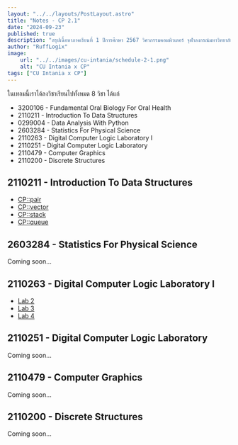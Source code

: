 ```yaml
---
layout: "../../layouts/PostLayout.astro"
title: "Notes - CP 2.1"
date: "2024-09-23"
published: true
description: "สรุปเนื้อหาภาคเรียนที่ 1 ปีการศึกษา 2567 วิศวกรรมคอมพิวเตอร์ จุฬาลงกรณ์มหาวิทยาลัย"
author: "RuffLogix"
image:
    url: "../../images/cu-intania/schedule-2-1.png"
    alt: "CU Intania x CP"
tags: ["CU Intania x CP"]
---
```


ในเทอมนี้เราได้ลงวิชาเรียนไปทั้งหมด 8 วิชา ได้แก่

- 3200106 - Fundamental Oral Biology For Oral Health
- 2110211 - Introduction To Data Structures
- 0299004 - Data Analysis With Python
- 2603284 - Statistics For Physical Science
- 2110263 - Digital Computer Logic Laboratory I
- 2110251 - Digital Computer Logic Laboratory
- 2110479 - Computer Graphics
- 2110200 - Discrete Structures

## 2110211 - Introduction To Data Structures

- [CP::pair](/blog/cu-intania/2110211-data-structures-cp-pair)
- [CP::vector](/blog/cu-intania/2110211-data-structures-cp-vector)
- [CP::stack](/blog/cu-intania/2110211-data-structures-cp-stack)
- [CP::queue](/blog/cu-intania/2110211-data-structures-cp-queue)

## 2603284 - Statistics For Physical Science

Coming soon...

## 2110263 - Digital Computer Logic Laboratory I

- [Lab 2](/blog/cu-intania/2110263-digital-logic-lab-2)
- [Lab 3](/blog/cu-intania/2110263-digital-logic-lab-3)
- [Lab 4](/blog/cu-intania/2110263-digital-logic-lab-4)

## 2110251 - Digital Computer Logic Laboratory

Coming soon...

## 2110479 - Computer Graphics

Coming soon...

## 2110200 - Discrete Structures

Coming soon...
